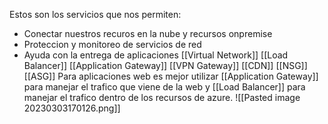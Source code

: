Estos son los servicios que nos permiten:
- Conectar nuestros recuros en la nube y recursos onpremise
- Proteccion y monitoreo de servicios de red
- Ayuda con la entrega de aplicaciones
[[Virtual Network]]
[[Load Balancer]]
[[Application Gateway]]
[[VPN Gateway]]
[[CDN]]
[[NSG]]
[[ASG]]
Para aplicaciones web es mejor utilizar [[Application Gateway]] para manejar el trafico que viene de la web y [[Load Balancer]] para manejar el trafico dentro de los recursos de azure.
![[Pasted image 20230303170126.png]]
